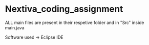 # Nextiva_coding_assignment


ALL main files are present in their respetive folder and in "Src" inside main.java

Software used -> Eclipse IDE
